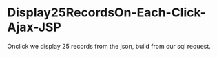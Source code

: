 # Display25RecordsOn-Each-Click-Ajax-JSP
Onclick we display 25 records from the json, build from our sql request.
